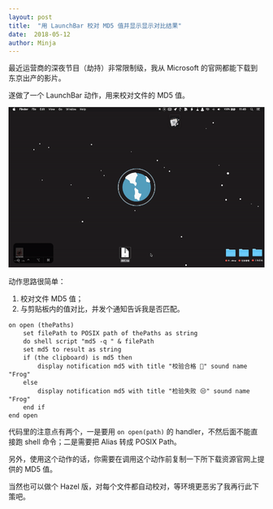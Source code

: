 ```yaml
---
layout: post
title:  "用 LaunchBar 校对 MD5 值并显示显示对比结果"
date:  2018-05-12
author: Minja
---
```


最近运营商的深夜节目（劫持）非常限制级，我从 Microsoft 的官网都能下载到东京出产的影片。

遂做了一个 LaunchBar 动作，用来校对文件的 MD5 值。

![title](https://raw.githubusercontent.com/BlackwinMin/blackwinmin.github.io/master/lib/2018-05-12-用-LaunchBar-校对-MD5-值并显示显示对比结果/2018-05-12-launchbar-md5.gif)

动作思路很简单：

1. 校对文件 MD5 值；
2. 与剪贴板内的值对比，并发个通知告诉我是否匹配。


```
on open (thePaths)
	set filePath to POSIX path of thePaths as string
	do shell script "md5 -q " & filePath
	set md5 to result as string
	if (the clipboard) is md5 then
		display notification md5 with title "校验合格 🎉" sound name "Frog"
	else
		display notification md5 with title "检验失败 😒" sound name "Frog"
	end if
end open
```

代码里的注意点有两个，一是要用 `on open(path)` 的 handler，不然后面不能直接跑 shell 命令；二是需要把 Alias 转成 POSIX Path。

另外，使用这个动作的话，你需要在调用这个动作前复制一下所下载资源官网上提供的 MD5 值。

当然也可以做个 Hazel 版，对每个文件都自动校对，等环境更恶劣了我再行此下策吧。

